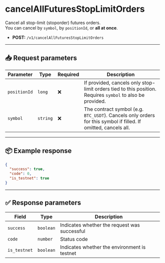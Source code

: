 # cancelAllFuturesStopLimitOrders

Cancel all stop-limit (stoporder) futures orders.  
You can cancel by `symbol`, by `positionId`, or **all at once**.

- **POST:** `/v1/cancelAllFuturesStopLimitOrders`

---

## 📥 Request parameters

| **Parameter**  | **Type** | **Required** | **Description**                                                                 |
|----------------|----------|--------------|---------------------------------------------------------------------------------|
| `positionId`   | `long`   | ❌           | If provided, cancels only stop-limit orders tied to this position. Requires `symbol` to also be provided. |
| `symbol`       | `string` | ❌           | The contract symbol (e.g. `BTC_USDT`). Cancels only orders for this symbol if filled. If omitted, cancels all. |

---

## 📦 Example response

```json
{
  "success": true,
  "code": 0,
  "is_testnet": true
}
```

---

## ✅ Response parameters

| **Field**     | **Type**    | **Description**                     |
|---------------|-------------|-------------------------------------|
| `success`     | `boolean`   | Indicates whether the request was successful |
| `code`        | `number`    | Status code                        |
| `is_testnet`  | `boolean`   | Indicates whether the environment is testnet |
